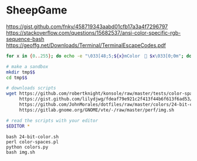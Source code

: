 # SheepGame
https://gist.github.com/fnky/458719343aabd01cfb17a3a4f7296797
https://stackoverflow.com/questions/15682537/ansi-color-specific-rgb-sequence-bash
https://geoffg.net/Downloads/Terminal/TerminalEscapeCodes.pdf

```bash
for x in {0..255}; do echo -e "\033[48;5;${x}mColor　🐑 $x\033[0;0m"; done
```

```bash
# make a sandbox
mkdir tmp$$
cd tmp$$

# downloads scripts
wget https://github.com/robertknight/konsole/raw/master/tests/color-spaces.pl \
     https://gist.github.com/lilydjwg/fdeaf79e921c2f413f44b6f613f6ad53/raw/94d8b2be62657e96488038b0e547e3009ed87d40/colors.py \
     https://github.com/JohnMorales/dotfiles/raw/master/colors/24-bit-color.sh \
     https://gitlab.gnome.org/GNOME/vte/-/raw/master/perf/img.sh

# read the scripts with your editor
$EDITOR *
```

```ec
bash 24-bit-color.sh
perl color-spaces.pl
python colors.py
bash img.sh
```